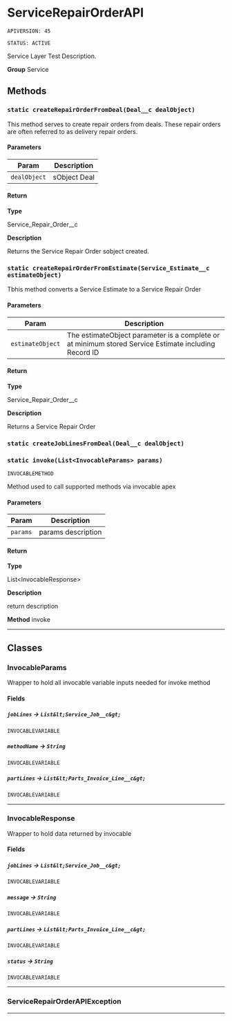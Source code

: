 
# ServiceRepairOrderAPI

`APIVERSION: 45`

`STATUS: ACTIVE`

Service Layer Test Description.


**Group** Service

## Methods
### `static createRepairOrderFromDeal(Deal__c dealObject)`

This method serves to create repair orders from deals.  These repair orders are often referred to as delivery repair orders.

#### Parameters

|Param|Description|
|---|---|
|`dealObject`|sObject Deal|

#### Return

**Type**

Service_Repair_Order__c

**Description**

Returns the Service Repair Order sobject created.

### `static createRepairOrderFromEstimate(Service_Estimate__c estimateObject)`

Tbhis method converts a Service Estimate to a Service Repair Order

#### Parameters

|Param|Description|
|---|---|
|`estimateObject`|The estimateObject parameter is a complete or at minimum stored Service Estimate including Record ID|

#### Return

**Type**

Service_Repair_Order__c

**Description**

Returns a Service Repair Order

### `static createJobLinesFromDeal(Deal__c dealObject)`
### `static invoke(List<InvocableParams> params)`

`INVOCABLEMETHOD`

Method used to call supported methods via invocable apex

#### Parameters

|Param|Description|
|---|---|
|`params`|params description|

#### Return

**Type**

List&lt;InvocableResponse&gt;

**Description**

return description


**Method** invoke

---
## Classes
### InvocableParams

Wrapper to hold all invocable variable inputs needed for invoke method

#### Fields

##### `jobLines` → `List&lt;Service_Job__c&gt;`

`INVOCABLEVARIABLE` 

##### `methodName` → `String`

`INVOCABLEVARIABLE` 

##### `partLines` → `List&lt;Parts_Invoice_Line__c&gt;`

`INVOCABLEVARIABLE` 

---

### InvocableResponse

Wrapper to hold data returned by invocable

#### Fields

##### `jobLines` → `List&lt;Service_Job__c&gt;`

`INVOCABLEVARIABLE` 

##### `message` → `String`

`INVOCABLEVARIABLE` 

##### `partLines` → `List&lt;Parts_Invoice_Line__c&gt;`

`INVOCABLEVARIABLE` 

##### `status` → `String`

`INVOCABLEVARIABLE` 

---

### ServiceRepairOrderAPIException

---
